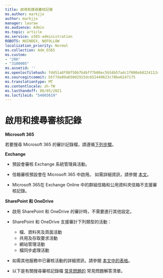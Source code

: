```yaml
---
title: 啟用和搜尋審核記錄
ms.author: markjjo
author: markjjo
manager: lauraw
ms.audience: Admin
ms.topic: article
ms.service: o365-administration
ROBOTS: NOINDEX, NOFOLLOW
localization_priority: Normal
ms.collection: Adm_O365
ms.custom:
- "286"
- "3100005"
ms.assetid: ''
ms.openlocfilehash: fd451a8f08f50b7b4bff7b08ec5b54b57adc1f000eb8224112d84a4fb20e4359
ms.sourcegitcommit: b5f7da89a650d2915dc652449623c78be6247175
ms.translationtype: MT
ms.contentlocale: zh-TW
ms.lasthandoff: 08/05/2021
ms.locfileid: "54003619"
---
```

# <a name="enable-and-search-the-audit-log"></a>啟用和搜尋審核記錄

**Microsoft 365**

若要搜尋 Microsoft 365 的審計記錄檔，請遵循[下列步驟](https://docs.microsoft.com/microsoft-365/compliance/search-the-audit-log-in-security-and-compliance#search-the-audit-log)。

**Exchange**

- 預設會審核 Exchange 系統管理員活動。

- 信箱審核預設會在 Microsoft 365 中啟用。 如需詳細資訊，請參閱  [本文](https://docs.microsoft.com/microsoft-365/compliance/enable-mailbox-auditing)。

- Microsoft 365在 Exchange Online 中的群組信箱和公用資料夾信箱不支援審核記錄。

**SharePoint 和 OneDrive**

- 啟用 SharePoint 和 OneDrive 的審計時，不需要進行其他設定。

- SharePoint 和 OneDrive 支援審計下列類型的活動：

    - 檔、資料夾及頁面活動
    - 共用及存取要求活動
    - 網站管理活動
    - 檔同步處理活動

- 如需其他服務中已審核活動的詳細資訊，請參閱  [本文中的表格](https://docs.microsoft.com/microsoft-365/compliance/search-the-audit-log-in-security-and-compliance#audited-activities)。

- 以下是有關搜尋審核記錄檔 [常見問題的](https://docs.microsoft.com/microsoft-365/compliance/search-the-audit-log-in-security-and-compliance#frequently-asked-questions) 常見問題解答清單。